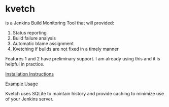 # kvetch
is a Jenkins Build Monitoring Tool that will provided:

1. Status reporting
2. Build failure analysis
3. Automatic blame assignment
4. Kvetching if builds are not fixed in a timely manner

Features 1 and 2 have preliminary support. I am already using this and it is helpful in practice.

[Installation Instructions](docs/install.md)

[Example Usage](docs/examples.md)

Kvetch uses SQLite to maintain history and provide caching to minimize use of your Jenkins server.
